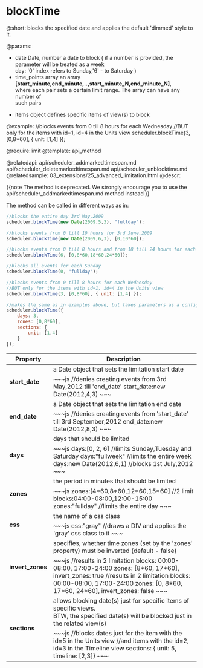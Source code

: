 blockTime
=============
@short: 
	blocks the specified date and applies the default 'dimmed' style to it.

@params: 
- date		Date, number   a date to block ( if a number is provided, the parameter will be treated as a week <br> day: '0' index refers to Sunday,'6' - to Saturday )
- time_points		array	an array <b>[start_minute,end_minute,..,start_minute_N,end_minute_N]</b>, <br> where each pair sets a certain limit range. The array can have any number of <br> such pairs
* items		object	defines specific items of  view(s) to block

@example: 
//blocks events from 0 till 8 hours for each Wednesday 
//BUT only for the items with id=1, id=4 in the Units view
scheduler.blockTime(3, [0,8*60], { unit: [1,4] });


@require:limit
@template:	api_method

@relatedapi:
    api/scheduler_addmarkedtimespan.md
	api/scheduler_deletemarkedtimespan.md
    api/scheduler_unblocktime.md
@relatedsample:
	03_extensions/25_advanced_limitation.html
@descr: 
  
{{note
The method is deprecated. We strongly encourage you to use the api/scheduler_addmarkedtimespan.md method instead
}}

  
The method can be called in different ways as in:


~~~js
//blocks the entire day 3rd May,2009
scheduler.blockTime(new Date(2009,5,3), "fullday");

//blocks events from 0 till 10 hours for 3rd June,2009
scheduler.blockTime(new Date(2009,6,3), [0,10*60]);

//blocks events from 0 till 8 hours and from 18 till 24 hours for each Saturday
scheduler.blockTime(6, [0,8*60,18*60,24*60]);

//blocks all events for each Sunday
scheduler.blockTime(0, "fullday");

//blocks events from 0 till 8 hours for each Wednesday
//BUT only for the items with id=1, id=4 in the Units view
scheduler.blockTime(3, [0,8*60], { unit: [1,4] });

//makes the same as in examples above, but takes parameters as a config object
scheduler.blockTime({
	days: 3,
	zones: [0,8*60],
	sections: {
		unit: [1,4]
	}
});

~~~

<table class="list" cellspacing="0" cellpadding="5" border="0">
	<thead>
	<tr>
		<th>
			Property 
		</th>
		<th>
			Description
		</th>
	</tr>
	</thead>
	<tbody>
	<tr>
		<td rowspan=2><b id="start_date">start_date</b></td>
        <td> a Date object that sets the limitation start date</td>
    </tr>
    <tr>
		<td colspan=2 style="text-align:left !important; ">
~~~js
//denies creating events from 3rd May,2012 till 'end_date' 
start_date:new Date(2012,4,3)
~~~
		</td>
	</tr>
	<tr>
		<td rowspan=2><b id="end_date">end_date</b></td>
        <td> a Date object that sets the limitation end date</td>
    </tr>
    <tr>
		<td colspan=2 style="text-align:left !important;" >
~~~js
//denies creating events from 'start_date' till 3rd September,2012
end_date:new Date(2012,8,3)
~~~
		</td>
	</tr>
	<tr>
		<td rowspan=2><b id="days">days</b></td>
        <td> days that should be limited</td>
    </tr>
    <tr>
		<td colspan=2 style="text-align:left !important;" >
~~~js
days:[0, 2, 6] //limits Sunday,Tuesday and Saturday
days:"fullweek" //limits the entire week
days:new Date(2012,6,1) //blocks 1st July,2012
~~~
		</td>
	</tr>
 	<tr>
		<td rowspan=2><b id="zones">zones</b></td>
        <td>the period in minutes that should be limited</td>
    </tr>
    <tr>
		<td colspan=2 style="text-align:left !important;" >
~~~js
zones:[4*60,8*60,12*60,15*60] //2 limit blocks:04:00-08:00,12:00-15:00
zones:"fullday" //limits the entire day
~~~
		</td>
	</tr>
 	<tr>
		<td rowspan=2><b id="css">css</b></td>
        <td>the name of a css class </td>
    </tr>
    <tr>
		<td colspan=2 style="text-align:left !important;" >
~~~js
css:"gray" //draws a DIV and applies the 'gray' css class to it
~~~
		</td>
	</tr>
 	<tr>
		<td rowspan=2><b id="invert_zones">invert_zones</b></td>
        <td>specifies, whether time zones (set by the 'zones' property) must be inverted (default - false) </td>
    </tr>
    <tr>
		<td colspan=2 style="text-align:left !important;" >
~~~js
//results in 2 limitation blocks: 00:00-08:00, 17:00-24:00
zones: [8*60, 17*60], invert_zones: true 
//results in 2 limitation blocks: 00:00-08:00, 17:00-24:00
zones: [0, 8*60, 17*60, 24*60], invert_zones: false
~~~
		</td>
	</tr> 
 	<tr>
		<td rowspan=2><b id="sections">sections</b></td>
        <td>allows blocking date(s) just for specific items of specific views.<br> BTW, the specified date(s) will be blocked just in the related view(s)</td>
    </tr>
    <tr>
		<td colspan=2 style="text-align:left !important;" >
~~~js
//blocks dates  just for the item with the id=5 in the Units view 
//and items with the id=2, id=3 in the Timeline view 
sections: { unit: 5, timeline: [2,3]}
~~~
		</td>
	</tr> 
    </tbody>
</table>